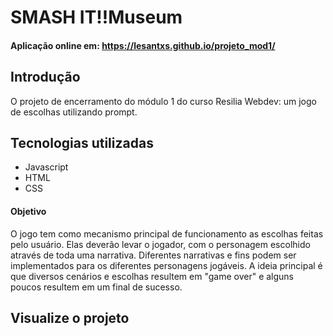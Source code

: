# SMASH IT!!Museum



#### Aplicação online em: https://lesantxs.github.io/projeto_mod1/

## Introdução

O projeto de encerramento do módulo 1 do curso Resilia Webdev: um jogo de escolhas utilizando prompt.

## Tecnologias utilizadas

- Javascript
- HTML
- CSS

#### Objetivo

O jogo tem como mecanismo principal de funcionamento as escolhas feitas pelo usuário. Elas deverão levar
o jogador, com o personagem escolhido através de toda uma narrativa. Diferentes narrativas e fins podem
ser implementados para os diferentes personagens jogáveis. A ideia principal é que diversos cenários e
escolhas resultem em "game over" e alguns poucos resultem em um final de sucesso.

## Visualize o projeto
